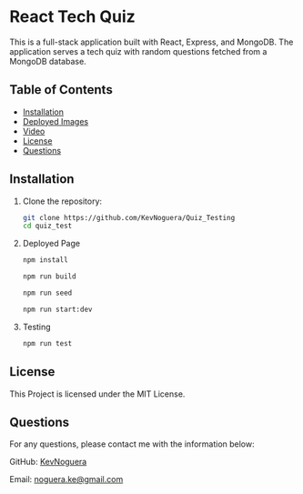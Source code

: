 # React Tech Quiz

This is a full-stack application built with React, Express, and MongoDB. The application serves a tech quiz with random questions fetched from a MongoDB database.


## Table of Contents
- [Installation](#installation)
- [Deployed Images](#deployed-images)
- [Video](#Video)
- [License](#license)
- [Questions](#questions)

## Installation

1. Clone the repository:
    ```sh
    git clone https://github.com/KevNoguera/Quiz_Testing
    cd quiz_test
    ```

2. Deployed Page
    ```sh
    npm install

    npm run build

    npm run seed

    npm run start:dev

    ```

3. Testing
    ```sh
    npm run test
    ```


## License 

This Project is licensed under the MIT License.


## Questions

For any questions, please contact me with the information below:

GitHub: [KevNoguera](https://github.com/KevNoguera)

Email: [noguera.ke@gmail.com](mailto:noguera.ke@gmail.com)
